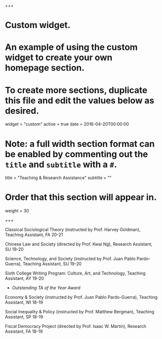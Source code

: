 +++
# Custom widget.
# An example of using the custom widget to create your own homepage section.
# To create more sections, duplicate this file and edit the values below as desired.
widget = "custom"
active = true
date = 2016-04-20T00:00:00

# Note: a full width section format can be enabled by commenting out the `title` and `subtitle` with a `#`.
title = "Teaching & Research Assistance"
subtitle = ""

# Order that this section will appear in.
weight = 30

+++

Classical Sociological Theory (instructed by Prof. Harvey Goldman), Teaching Assistant, FA 20-21

Chinese Law and Society (directed by Prof. Kwai Ng), Research Assistant, SU 19-20

Science, Technology, and Society (instructed by Prof. Juan Pablo Pardo-Guerra), Teaching Assistant, SU 19-20

Sixth College Writing Program: Culture, Art, and Technology, Teaching Assistant, AY 19-20

- *Outstanding TA of the Year Award*

Economy & Society (instructed by Prof. Juan Pablo Pardo-Guerra), Teaching Assistant, WI 18-19

Social Inequality & Policy (instructed by Prof. Matthew Bergman), Teaching Assistant, SP 18-19

Fiscal Democracy Project (directed by Prof. Isaac W. Martin), Research Assistant, FA 18-19
